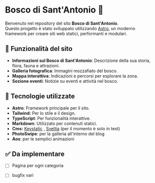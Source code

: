 # Bosco di Sant'Antonio 🌲

Benvenuto nel repository del sito **Bosco di Sant'Antonio**.  
Questo progetto è stato sviluppato utilizzando [Astro](https://astro.build/), un moderno framework per creare siti web statici, performanti e modulari.

## 🌟 Funzionalità del sito

- **Informazioni sul Bosco di Sant'Antonio**: Descrizione della sua storia, flora, fauna e attrazioni.
- **Galleria fotografica**: Immagini mozzafiato del bosco.
- **Mappa interattiva**: Indicazioni e percorsi per esplorare la zona.
- **Sezione eventi**: Notizie su eventi e attività nel bosco.

## 🚀 Tecnologie utilizzate

- **Astro**: Framework principale per il sito.
- **Tailwind:** Per lo stile e il design.
- **TypeScript**: Per funzionalità interattive.
- **Markdown**: Utilizzato per contenuti statici.
- **Cms:** [Keystatic](https://keystatic.com/) , [Sveltia](https://github.com/sveltia/sveltia-cms) (per il momento è solo in test)
- **PhotoSwipe**: per la galleria all'interno del blog 
- **Aos**: per le semplici animazioni

## ✅ Da implementare

- [ ]  Pagina per ogni categoria

- [ ]  bugfix vari
